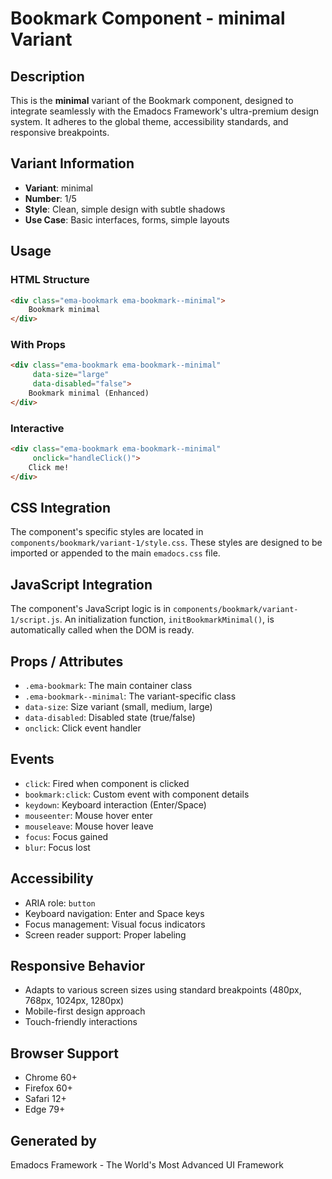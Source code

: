 # Bookmark Component - minimal Variant

## Description
This is the **minimal** variant of the Bookmark component, designed to integrate seamlessly with the Emadocs Framework's ultra-premium design system. It adheres to the global theme, accessibility standards, and responsive breakpoints.

## Variant Information
- **Variant**: minimal
- **Number**: 1/5
- **Style**: Clean, simple design with subtle shadows
- **Use Case**: Basic interfaces, forms, simple layouts

## Usage

### HTML Structure
```html
<div class="ema-bookmark ema-bookmark--minimal">
    Bookmark minimal
</div>
```

### With Props
```html
<div class="ema-bookmark ema-bookmark--minimal" 
     data-size="large" 
     data-disabled="false">
    Bookmark minimal (Enhanced)
</div>
```

### Interactive
```html
<div class="ema-bookmark ema-bookmark--minimal" 
     onclick="handleClick()">
    Click me!
</div>
```

## CSS Integration
The component's specific styles are located in `components/bookmark/variant-1/style.css`. These styles are designed to be imported or appended to the main `emadocs.css` file.

## JavaScript Integration
The component's JavaScript logic is in `components/bookmark/variant-1/script.js`. An initialization function, `initBookmarkMinimal()`, is automatically called when the DOM is ready.

## Props / Attributes
- `.ema-bookmark`: The main container class
- `.ema-bookmark--minimal`: The variant-specific class
- `data-size`: Size variant (small, medium, large)
- `data-disabled`: Disabled state (true/false)
- `onclick`: Click event handler

## Events
- `click`: Fired when component is clicked
- `bookmark:click`: Custom event with component details
- `keydown`: Keyboard interaction (Enter/Space)
- `mouseenter`: Mouse hover enter
- `mouseleave`: Mouse hover leave
- `focus`: Focus gained
- `blur`: Focus lost

## Accessibility
- ARIA role: `button`
- Keyboard navigation: Enter and Space keys
- Focus management: Visual focus indicators
- Screen reader support: Proper labeling

## Responsive Behavior
- Adapts to various screen sizes using standard breakpoints (480px, 768px, 1024px, 1280px)
- Mobile-first design approach
- Touch-friendly interactions

## Browser Support
- Chrome 60+
- Firefox 60+
- Safari 12+
- Edge 79+

## Generated by
Emadocs Framework - The World's Most Advanced UI Framework
